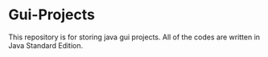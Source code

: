 # Gui-Projects
This repository is for storing java gui projects. All of the codes are written in Java Standard Edition.
